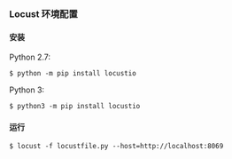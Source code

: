 

### Locust 环境配置

#### 安装

Python 2.7:

    $ python -m pip install locustio

Python 3:

    $ python3 -m pip install locustio

#### 运行

    $ locust -f locustfile.py --host=http://localhost:8069

